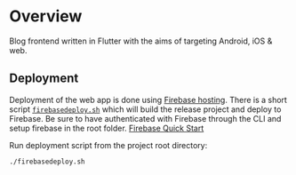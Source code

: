 # Overview 

Blog frontend written in Flutter with the aims of targeting Android, iOS & web. 

## Deployment 

Deployment of the web app is done using [Firebase hosting](https://firebase.google.com/docs/hosting). There is a short script [`firebasedeploy.sh`](https://github.com/plusmobileapps/blog_flutter/blob/master/firebasedeploy.sh) which will build the release project and deploy to Firebase. Be sure to have authenticated with Firebase through the CLI and setup firebase in the root folder. [Firebase Quick Start](https://firebase.google.com/docs/hosting/quickstart)
 
 Run deployment script from the project root directory: 

```$xslt
./firebasedeploy.sh 
```